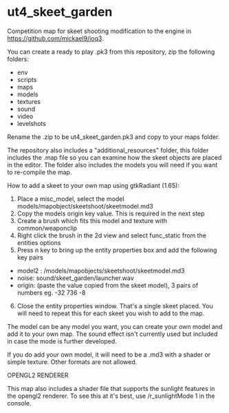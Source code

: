 # ut4_skeet_garden
Competition map for skeet shooting modification to the engine in https://github.com/mickael9/ioq3.

You can create a ready to play .pk3 from this repository, zip the following folders:

* env
* scripts
* maps
* models
* textures
* sound
* video
* levelshots

Rename the .zip to be ut4_skeet_garden.pk3 and copy to your maps folder.

The repository also includes a "additional_resources" folder, this folder includes the .map file so you can examine how the skeet objects are placed in the editor. The folder also includes the models you will need if you want to re-compile the map.

How to add a skeet to your own map using gtkRadiant (1.65):

1) Place a misc_model, select the model models/mapobject/skeetshoot/skeetmodel.md3
2) Copy the models origin key value. This is required in the next step
3) Create a brush which fits this model and texture with common/weaponclip
4) Right click the brush in the 2d view and select func_static from the entities options
5) Press n key to bring up the entity properties box and add the following key pairs

* model2 : /models/mapobjects/skeetshoot/skeetmodel.md3
* noise: sound/skeet_garden/launcher.wav
* origin: (paste the value copied from the skeet model), 3 pairs of numbers eg. -32 736 -8

6) Close the entity properties window. That's a single skeet placed. You will need to repeat this for each skeet you wish to add to the map.

The model can be any model you want, you can create your own model and add it to your own map. The sound effect isn't currently used but included in case the mode is further developed.

If you do add your own model, it will need to be a .md3 with a shader or simple texture. Other formats are not allowed.

OPENGL2 RENDERER

This map also includes a shader file that supports the sunlight features in the opengl2 renderer. To see this at it's best, use /r_sunlightMode 1 in the console.


